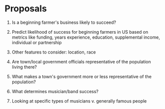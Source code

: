 # Proposals

1. Is a beginning farmer's business likely to succeed?
  1. Predict likelihood of success for beginning farmers in US based on metrics like funding, years experience, education, supplemental income, individual or partnership
  2. Other features to consider: location, race

2. Are town/local government officials representative of the population living there?
  1. What makes a town's government more or less representative of the population?

3. What determines musician/band success?
  1. Looking at specific types of musicians v. generally famous people
